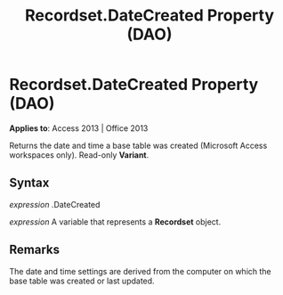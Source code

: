 ﻿---
title: Recordset.DateCreated Property (DAO)
TOCTitle: DateCreated Property
ms:assetid: bd63ac73-2218-b62c-a785-de08c4625dff
ms:mtpsurl: https://msdn.microsoft.com/en-us/library/Ff822732(v=office.15)
ms:contentKeyID: 48547436
ms.date: 09/18/2015
mtps_version: v=office.15
---

# Recordset.DateCreated Property (DAO)


**Applies to**: Access 2013 | Office 2013

Returns the date and time a base table was created (Microsoft Access workspaces only). Read-only **Variant**.

## Syntax

*expression* .DateCreated

*expression* A variable that represents a **Recordset** object.

## Remarks

The date and time settings are derived from the computer on which the base table was created or last updated.

